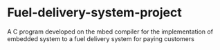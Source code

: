 # Fuel-delivery-system-project
A C program developed on the mbed compiler for the implementation of embedded system to a fuel delivery system for paying customers
